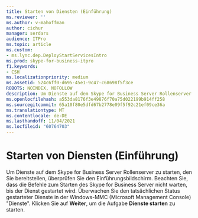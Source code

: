 ```yaml
---
title: Starten von Diensten (Einführung)
ms.reviewer: ''
ms.author: v-mahoffman
author: cichur
manager: serdars
audience: ITPro
ms.topic: article
ms.custom:
- ms.lync.dep.DeployStartServicesIntro
ms.prod: skype-for-business-itpro
f1.keywords:
- CSH
ms.localizationpriority: medium
ms.assetid: 524c6ff0-d695-45e1-9c47-c68698f5f3ce
ROBOTS: NOINDEX, NOFOLLOW
description: Um Dienste auf dem Skype for Business Server Rollenserver zu starten, den Sie bereitstellen, überprüfen Sie den Einführungsbildschirm. Beachten Sie, dass die Befehle zum Starten des Skype for Business Server nicht warten, bis der Dienst gestartet wird. Überwachen Sie den tatsächlichen Status gestarteter Dienste in der Windows-MMC (Microsoft Management Console) "Dienste". Klicken Sie auf Weiter, um die Aufgabe Dienste starten zu starten.
ms.openlocfilehash: a553da8176f3e49876f70a75d022199b914ff258
ms.sourcegitcommit: 65a10f80e5dfd67b2778e09f5f92c21ef09ce36a
ms.translationtype: MT
ms.contentlocale: de-DE
ms.lasthandoff: 11/04/2021
ms.locfileid: "60764703"
---
```

# <a name="startservices-intro"></a>Starten von Diensten (Einführung)
 
Um Dienste auf dem Skype for Business Server Rollenserver zu starten, den Sie bereitstellen, überprüfen Sie den Einführungsbildschirm. Beachten Sie, dass die Befehle zum Starten des Skype for Business Server nicht warten, bis der Dienst gestartet wird. Überwachen Sie den tatsächlichen Status gestarteter Dienste in der Windows-MMC (Microsoft Management Console) "Dienste". Klicken Sie auf **Weiter**, um die Aufgabe **Dienste starten** zu starten.
  

